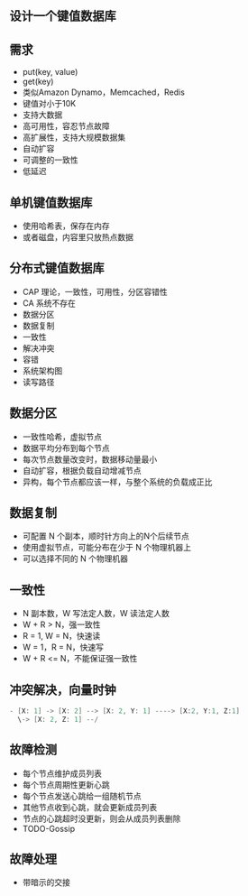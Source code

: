 ## 设计一个键值数据库

## 需求
- put(key, value)
- get(key)
- 类似Amazon Dynamo，Memcached，Redis
- 键值对小于10K
- 支持大数据
- 高可用性，容忍节点故障
- 高扩展性，支持大规模数据集
- 自动扩容
- 可调整的一致性
- 低延迟

## 单机键值数据库
- 使用哈希表，保存在内存
- 或者磁盘，内容里只放热点数据

## 分布式键值数据库
- CAP 理论，一致性，可用性，分区容错性
- CA 系统不存在
- 数据分区
- 数据复制
- 一致性
- 解决冲突
- 容错
- 系统架构图
- 读写路径

## 数据分区
- 一致性哈希，虚拟节点
- 数据平均分布到每个节点
- 每次节点数量改变时，数据移动量最小
- 自动扩容，根据负载自动增减节点
- 异构，每个节点都应该一样，与整个系统的负载成正比

## 数据复制
- 可配置 N 个副本，顺时针方向上的N个后续节点
- 使用虚拟节点，可能分布在少于 N 个物理机器上
- 可以选择不同的 N 个物理机器

## 一致性
- N 副本数，W 写法定人数，W 读法定人数
- W + R > N，强一致性
- R = 1, W = N，快速读
- W = 1，R = N，快速写
- W + R <= N，不能保证强一致性

## 冲突解决，向量时钟
```java
- [X: 1] -> [X: 2] --> [X: 2, Y: 1] ----> [X:2, Y:1, Z:1]
  \-> [X: 2, Z: 1] --/
```

## 故障检测
- 每个节点维护成员列表
- 每个节点周期性更新心跳
- 每个节点发送心跳给一组随机节点
- 其他节点收到心跳，就会更新成员列表
- 节点的心跳超时没更新，则会从成员列表删除
- TODO-Gossip

## 故障处理
- 带暗示的交接